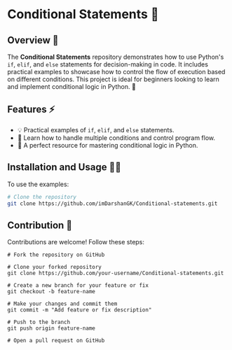 # Conditional Statements 🧮

## Overview 📝

The **Conditional Statements** repository demonstrates how to use Python's `if`, `elif`, and `else` statements for decision-making in code. It includes practical examples to showcase how to control the flow of execution based on different conditions. This project is ideal for beginners looking to learn and implement conditional logic in Python. 🐍

## Features ⚡

- 💡 Practical examples of `if`, `elif`, and `else` statements.
- 🧠 Learn how to handle multiple conditions and control program flow.
- 🚀 A perfect resource for mastering conditional logic in Python.

## Installation and Usage 🏃‍♂️

To use the examples:

```bash
# Clone the repository
git clone https://github.com/imDarshanGK/Conditional-statements.git

```

## Contribution 🤝
Contributions are welcome! Follow these steps:

```
# Fork the repository on GitHub

# Clone your forked repository
git clone https://github.com/your-username/Conditional-statements.git

# Create a new branch for your feature or fix
git checkout -b feature-name

# Make your changes and commit them
git commit -m "Add feature or fix description"

# Push to the branch
git push origin feature-name

# Open a pull request on GitHub
```
